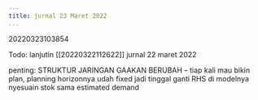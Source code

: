 ```yaml
---
title: jurnal 23 Maret 2022
...
```

20220323103854

Todo: lanjutin [[20220322112622]] jurnal 22 maret 2022

penting: STRUKTUR JARINGAN GAAKAN BERUBAH – tiap kali mau bikin plan, planning horizonnya udah fixed jadi tinggal ganti RHS di modelnya nyesuain stok sama estimated demand